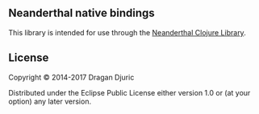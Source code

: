 ## Neanderthal native bindings
This library is intended for use through the [Neanderthal Clojure Library](http://neanderthal.uncomplicate.org).

## License

Copyright © 2014-2017 Dragan Djuric

Distributed under the Eclipse Public License either version 1.0 or (at your option) any later version.
